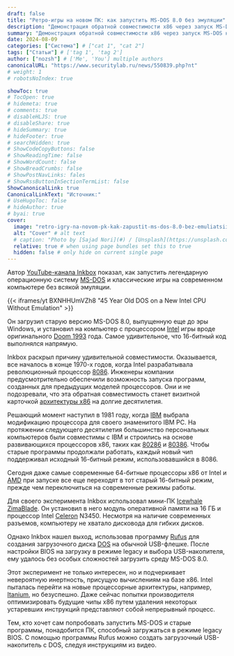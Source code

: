 ```yaml
---
draft: false
title: "Ретро-игры на новом ПК: как запустить MS-DOS 8.0 без эмуляции"
description: "Демонстрация обратной совместимости x86 через запуск MS-DOS на современном оборудовании."
summary: "Демонстрация обратной совместимости x86 через запуск MS-DOS на современном оборудовании."
date: 2024-08-09
categories: ["Система"] # ["cat 1", "cat 2"]
tags: ["Статьи"] # ['tag 1', 'tag 2']
author: ["nozsh"] # ['Me', 'You'] multiple authors
canonicalURL: "https://www.securitylab.ru/news/550839.php?nt"
# weight: 1
# robotsNoIndex: true

showToc: true
# TocOpen: true
# hidemeta: true
# comments: true
# disableHLJS: true
# disableShare: true
# hideSummary: true
# hideFooter: true
# searchHidden: true
# ShowCodeCopyButtons: false
# ShowReadingTime: false
# ShowWordCount: false
# ShowBreadCrumbs: false
# ShowPostNavLinks: fales
# ShowRssButtonInSectionTermList: false
ShowCanonicalLink: true
CanonicalLinkText: "Источник:"
# UseHugoToc: false
# hideAuthor: true
# byai: true
cover:
  image: "retro-igry-na-novom-pk-kak-zapustit-ms-dos-8.0-bez-emuliatsii/@img/retro-igry-na-novom-pk-kak-zapustit-ms-dos-8.0-bez-emuliatsii-cover.jpg" # image path/url
  alt: "Cover" # alt text
  # caption: "Photo by [Sajad Nori](#) / [Unsplash](https://unsplash.com/?nt)" # display caption under cover
  relative: true # when using page bundles set this to true
  hidden: false # only hide on current single page
---
```


Автор [YouTube-канала Inkbox](https://www.youtube.com/watch?v=BXNHHUmVZh8?nt) показал, как запустить легендарную операционную систему [MS-DOS](https://ru.wikipedia.org/wiki/MS-DOS?nt) и классические игры на современном компьютере без всякой эмуляции.

{{< iframes/yt BXNHHUmVZh8 "45 Year Old DOS on a New Intel CPU Without Emulation" >}}

Он загрузил старую версию MS-DOS 8.0, выпущенную еще до эры Windows, и установил на компьютер с процессором [Intel](https://ru.wikipedia.org/wiki/Intel?nt) игры вроде оригинального [Doom 1993](<https://ru.wikipedia.org/wiki/Doom_(%D0%B8%D0%B3%D1%80%D0%B0,_1993)?nt>) года. Самое удивительное, что 16-битный код выполнялся напрямую.

Inkbox раскрыл причину удивительной совместимости. Оказывается, все началось в конце 1970-х годов, когда Intel разрабатывала революционный процессор [8086](https://ru.wikipedia.org/wiki/Intel_8086?nt). Инженеры компании предусмотрительно обеспечили возможность запуска программ, созданных для предыдущих моделей процессоров. Они и не подозревали, что эта обратная совместимость станет визитной карточкой [архитектуры x86](https://ru.wikipedia.org/wiki/X86?nt) на долгие десятилетия.

Решающий момент наступил в 1981 году, когда [IBM](https://ru.wikipedia.org/wiki/IBM?nt) выбрала модификацию процессора для своего знаменитого IBM PC. На протяжении следующего десятилетия большинство персональных компьютеров были совместимы с IBM и строились на основе развивающихся процессоров x86, таких как [80286](https://ru.wikipedia.org/wiki/Intel_80286?nt) и [80386](https://ru.wikipedia.org/wiki/Intel_80386?nt). Чтобы старые программы продолжали работать, каждый новый чип поддерживал исходный 16-битный режим, использовавшийся в 8086.

Сегодня даже самые современные 64-битные процессоры x86 от Intel и [AMD](https://ru.wikipedia.org/wiki/AMD?nt) при запуске все еще переходят в тот старый 16-битный режим, прежде чем переключиться на современные режимы работы.

Для своего эксперимента Inkbox использовал мини-ПК [Icewhale ZimaBlade](https://noted.lol/icewhale-announces-new-zimablade/?nt). Он установил в него модуль оперативной памяти на 16 ГБ и процессор Intel [Celeron](https://ru.wikipedia.org/wiki/Celeron?nt) N3450. Несмотря на наличие современных разъемов, компьютеру не хватало дисковода для гибких дисков.

Однако Inkbox нашел выход, использовав программу [Rufus](https://rufus.ie/ru/?nt) для создания загрузочного диска [DOS](https://ru.wikipedia.org/wiki/DOS?nt) на обычной USB-флешке. После настройки BIOS на загрузку в режиме legacy и выбора USB-накопителя, ему удалось без особых сложностей загрузить среду MS-DOS 8.0.

Этот эксперимент не только интересен, но и подчеркивает невероятную инертность, присущую вычислениям на базе x86. Intel пыталась перейти на новые процессорные архитектуры, например, [Itanium](https://ru.wikipedia.org/wiki/Itanium?nt), но безуспешно. Даже сейчас попытки производителя оптимизировать будущие чипы x86 путем удаления некоторых устаревших инструкций представляют собой непрерывный процесс.

Тем, кто хочет сам попробовать запустить MS-DOS и старые программы, понадобится ПК, способный загружаться в режиме legacy BIOS. С помощью программы Rufus можно создать загрузочный USB-накопитель с DOS, следуя инструкциям из видео.
